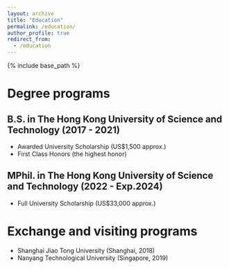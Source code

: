 ```yaml
---
layout: archive
title: "Education"
permalink: /education/
author_profile: true
redirect_from:
  - /education
---
```


{% include base_path %}


Degree programs
======
## B.S. in The Hong Kong University of Science and Technology (2017 - 2021) 
*  Awarded University Scholarship (US$1,500 approx.) 
* First Class Honors (the highest honor)
## MPhil. in The Hong Kong University of Science and Technology (2022 - Exp.2024) 
*  Full University Scholarship (US$33,000 approx.)


Exchange and visiting programs
======
* Shanghai Jiao Tong University (Shanghai, 2018)
* Nanyang Technological University (Singapore, 2019)



